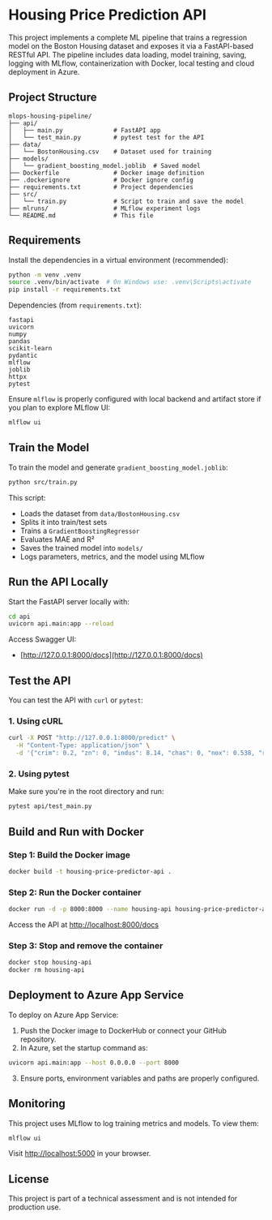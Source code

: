 # Housing Price Prediction API

This project implements a complete ML pipeline that trains a regression model on the Boston Housing dataset and exposes it via a FastAPI-based RESTful API. The pipeline includes data loading, model training, saving, logging with MLflow, containerization with Docker, local testing and cloud deployment in Azure.

## Project Structure

```
mlops-housing-pipeline/
├── api/
│   ├── main.py              # FastAPI app
│   └── test_main.py         # pytest test for the API
├── data/
│   └── BostonHousing.csv    # Dataset used for training
├── models/
│   └── gradient_boosting_model.joblib  # Saved model
├── Dockerfile               # Docker image definition
├── .dockerignore            # Docker ignore config
├── requirements.txt         # Project dependencies
├── src/
│   └── train.py             # Script to train and save the model
├── mlruns/                  # MLflow experiment logs
└── README.md                # This file
```

## Requirements

Install the dependencies in a virtual environment (recommended):

```bash
python -m venv .venv
source .venv/bin/activate  # On Windows use: .venv\Scripts\activate
pip install -r requirements.txt
```

Dependencies (from `requirements.txt`):

```
fastapi
uvicorn
numpy
pandas
scikit-learn
pydantic
mlflow
joblib
httpx
pytest
```

Ensure `mlflow` is properly configured with local backend and artifact store if you plan to explore MLflow UI:

```bash
mlflow ui
```

## Train the Model

To train the model and generate `gradient_boosting_model.joblib`:

```bash
python src/train.py
```

This script:

* Loads the dataset from `data/BostonHousing.csv`
* Splits it into train/test sets
* Trains a `GradientBoostingRegressor`
* Evaluates MAE and R²
* Saves the trained model into `models/`
* Logs parameters, metrics, and the model using MLflow

## Run the API Locally

Start the FastAPI server locally with:

```bash
cd api
uvicorn api.main:app --reload
```

Access Swagger UI:

* [http://127.0.0.1:8000/docs](http://127.0.0.1:8000/docs)

## Test the API

You can test the API with `curl` or `pytest`:

### 1. Using cURL

```bash
curl -X POST "http://127.0.0.1:8000/predict" \
  -H "Content-Type: application/json" \
  -d '{"crim": 0.2, "zn": 0, "indus": 8.14, "chas": 0, "nox": 0.538, "rm": 5.56, "age": 85.4, "dis": 2.45, "rad": 4, "tax": 307, "ptratio": 21.0, "b": 396.9, "lstat": 14.1}'
```

### 2. Using pytest

Make sure you're in the root directory and run:

```bash
pytest api/test_main.py
```

## Build and Run with Docker

### Step 1: Build the Docker image

```bash
docker build -t housing-price-predictor-api .
```

### Step 2: Run the Docker container

```bash
docker run -d -p 8000:8000 --name housing-api housing-price-predictor-api uvicorn api.main:app --host 0.0.0.0 --port 8000
```

Access the API at [http://localhost:8000/docs](http://localhost:8000/docs)

### Step 3: Stop and remove the container

```bash
docker stop housing-api
docker rm housing-api
```

## Deployment to Azure App Service

To deploy on Azure App Service:

1. Push the Docker image to DockerHub or connect your GitHub repository.
2. In Azure, set the startup command as:

```bash
uvicorn api.main:app --host 0.0.0.0 --port 8000
```

3. Ensure ports, environment variables and paths are properly configured.

## Monitoring

This project uses MLflow to log training metrics and models. To view them:

```bash
mlflow ui
```

Visit [http://localhost:5000](http://localhost:5000) in your browser.


## License

This project is part of a technical assessment and is not intended for production use.